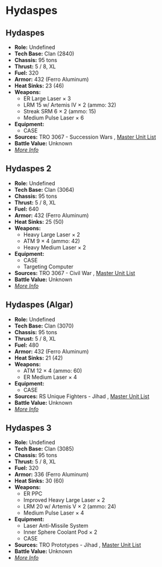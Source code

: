 # Hydaspes 

## Hydaspes 

- **Role:** Undefined 
- **Tech Base:** Clan (2840) 
- **Chassis:** 95 tons 
- **Thrust:** 5 / 8, XL 
- **Fuel:** 320 
- **Armor:** 432 (Ferro Aluminum) 
- **Heat Sinks:** 23 (46) 
- **Weapons:** 
  - ER Large Laser × 3 
  - LRM 15 w/ Artemis IV × 2 (ammo: 32) 
  - Streak SRM 6 × 2 (ammo: 15) 
  - Medium Pulse Laser × 6 
- **Equipment:** 
  - CASE 
- **Sources:** TRO 3067 - Succession Wars , [Master Unit List](http://masterunitlist.info/Unit/Details/4352) 
- **Battle Value:** Unknown 
- [*More Info*](hydaspes/hydaspes.md) 

## Hydaspes 2 

- **Role:** Undefined 
- **Tech Base:** Clan (3064) 
- **Chassis:** 95 tons 
- **Thrust:** 5 / 8, XL 
- **Fuel:** 640 
- **Armor:** 432 (Ferro Aluminum) 
- **Heat Sinks:** 25 (50) 
- **Weapons:** 
  - Heavy Large Laser × 2 
  - ATM 9 × 4 (ammo: 42) 
  - Heavy Medium Laser × 2 
- **Equipment:** 
  - CASE 
  - Targeting Computer 
- **Sources:** TRO 3067 - Civil War , [Master Unit List](http://masterunitlist.info/Unit/Details/4353) 
- **Battle Value:** Unknown 
- [*More Info*](hydaspes/hydaspes_2.md) 

## Hydaspes (Algar) 

- **Role:** Undefined 
- **Tech Base:** Clan (3070) 
- **Chassis:** 95 tons 
- **Thrust:** 5 / 8, XL 
- **Fuel:** 480 
- **Armor:** 432 (Ferro Aluminum) 
- **Heat Sinks:** 21 (42) 
- **Weapons:** 
  - ATM 12 × 4 (ammo: 60) 
  - ER Medium Laser × 4 
- **Equipment:** 
  - CASE 
- **Sources:** RS Unique Fighters - Jihad , [Master Unit List](http://masterunitlist.info/Unit/Details/1593) 
- **Battle Value:** Unknown 
- [*More Info*](hydaspes/hydaspes_algar.md) 

## Hydaspes 3 

- **Role:** Undefined 
- **Tech Base:** Clan (3085) 
- **Chassis:** 95 tons 
- **Thrust:** 5 / 8, XL 
- **Fuel:** 320 
- **Armor:** 336 (Ferro Aluminum) 
- **Heat Sinks:** 30 (60) 
- **Weapons:** 
  - ER PPC 
  - Improved Heavy Large Laser × 2 
  - LRM 20 w/ Artemis V × 2 (ammo: 24) 
  - Medium Pulse Laser × 4 
- **Equipment:** 
  - Laser Anti-Missile System 
  - Inner Sphere Coolant Pod × 2 
  - CASE 
- **Sources:** TRO Prototypes - Jihad , [Master Unit List](http://masterunitlist.info/Unit/Details/4351) 
- **Battle Value:** Unknown 
- [*More Info*](hydaspes/hydaspes_3.md) 

